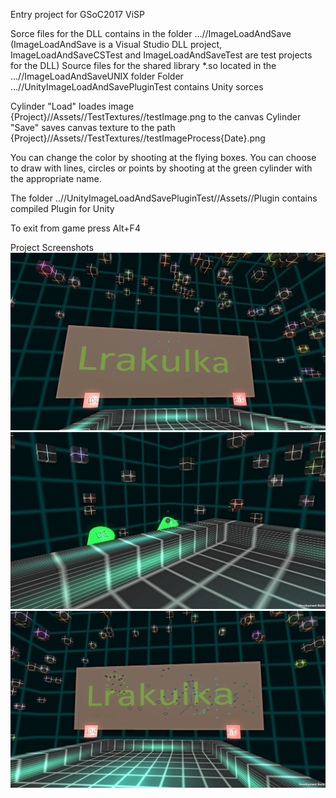 
Entry project for GSoC2017 ViSP

Sorce files for the DLL contains in the folder ...//ImageLoadAndSave (ImageLoadAndSave is a Visual Studio DLL project, ImageLoadAndSaveCSTest and ImageLoadAndSaveTest are test projects for the DLL)
Source files for the shared library *.so located in the ...//ImageLoadAndSaveUNIX folder
Folder ...//UnityImageLoadAndSavePluginTest contains Unity sorces

Cylinder "Load" loades image {Project}//Assets//TestTextures//testImage.png to the canvas
Cylinder "Save" saves canvas texture to the path {Project}//Assets//TestTextures//testImageProcess{Date}.png

You can change the color by shooting at the flying boxes.
You can choose to draw with lines, circles or points by shooting at the green cylinder with the appropriate name.

The folder ..//UnityImageLoadAndSavePluginTest//Assets//Plugin contains compiled Plugin for Unity

To exit from game press Alt+F4

Project Screenshots
![](https://github.com/Lrakulka/ViSP_getting_started_Unity_Plugin/blob/master/info/loadImage.png)
![](https://github.com/Lrakulka/ViSP_getting_started_Unity_Plugin/blob/master/info/selectCircle.png)
![](https://github.com/Lrakulka/ViSP_getting_started_Unity_Plugin/blob/master/info/decorated.png)
